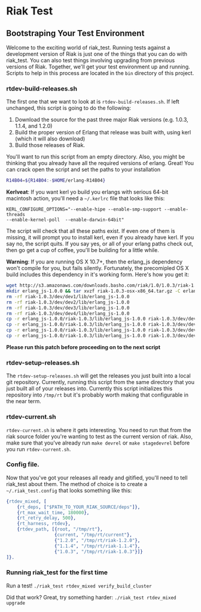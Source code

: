 # Riak Test

## Bootstraping Your Test Environment

Welcome to the exciting world of riak_test. Running tests against a development version of Riak is just one of the things that you can do with riak_test. You can also test things involving upgrading from previous versions of Riak. Together, we'll get your test environment up and running. Scripts to help in this process are located in the `bin` directory of this project. 

### rtdev-build-releases.sh
The first one that we want to look at is `rtdev-build-releases.sh`. If left unchanged, this script is going to do the following:

1. Download the source for the past three major Riak versions (e.g. 1.0.3, 1.1.4, and 1.2.0)
1. Build the proper version of Erlang that release was built with, using kerl (which it will also download)
1. Build those releases of Riak.

You'll want to run this script from an empty directory. Also, you might be thinking that you already have all the required versions of erlang. Great! You can crack open the script and set the paths to your installation

```bash
R14B04=${R14B04:-$HOME/erlang-R14B04}
```

**Kerlveat**: If you want kerl yo build you erlangs with serious 64-bit macintosh action, you'll need a `~/.kerlrc` file that looks like this:

```
KERL_CONFIGURE_OPTIONS="--enable-hipe --enable-smp-support --enable-threads 
--enable-kernel-poll  --enable-darwin-64bit"
```

The script will check that all these paths exist. If even one of them is missing, it will prompt you to install kerl, even if you already have kerl. If you say no, the script quits. If you say yes, or all of your erlang paths check out, then go get a cup of coffee, you'll be building for a little while.

**Warning**: If you are running OS X 10.7+, then the erlang_js dependency won't compile for you, but fails silently. Fortunately, the precomipled OS X build includes this dependency in it's working form. Here's how you get it:

```bash
wget http://s3.amazonaws.com/downloads.basho.com/riak/1.0/1.0.3/riak-1.0.3-osx-x86_64.tar.gz
mkdir erlang_js-1.0.0 && tar xvzf riak-1.0.3-osx-x86_64.tar.gz -C erlang_js-1.0.0 riak-1.0.3/lib/erlang_js-1.0.0 
rm -rf riak-1.0.3/dev/dev1/lib/erlang_js-1.0.0
rm -rf riak-1.0.3/dev/dev2/lib/erlang_js-1.0.0
rm -rf riak-1.0.3/dev/dev3/lib/erlang_js-1.0.0
rm -rf riak-1.0.3/dev/dev4/lib/erlang_js-1.0.0
cp -r erlang_js-1.0.0/riak-1.0.3/lib/erlang_js-1.0.0 riak-1.0.3/dev/dev1/lib/.
cp -r erlang_js-1.0.0/riak-1.0.3/lib/erlang_js-1.0.0 riak-1.0.3/dev/dev2/lib/.
cp -r erlang_js-1.0.0/riak-1.0.3/lib/erlang_js-1.0.0 riak-1.0.3/dev/dev3/lib/.
cp -r erlang_js-1.0.0/riak-1.0.3/lib/erlang_js-1.0.0 riak-1.0.3/dev/dev4/lib/.
```

**Please run this patch before proceeding on to the next script**

### rtdev-setup-releases.sh
The `rtdev-setup-releases.sh` will get the releases you just built into a local git repository. Currently, running this script from the same directory that you just built all of your releases into. Currently this script initializes this repository into `/tmp/rt` but it's probably worth making that configurable in the near term.

### rtdev-current.sh
`rtdev-current.sh` is where it gets interesting. You need to run that from the riak source folder you're wanting to test as the current version of riak. Also, make sure that you've already run `make devrel` or `make stagedevrel` before you run `rtdev-current.sh`.

### Config file.
Now that you've got your releases all ready and gitified, you'll need to tell riak_test about them. The method of choice is to create a `~/.riak_test.config` that looks something like this:

```erlang
{rtdev_mixed, [
    {rt_deps, ["$PATH_TO_YOUR_RIAK_SOURCE/deps"]},
    {rt_max_wait_time, 180000},
    {rt_retry_delay, 500},
    {rt_harness, rtdev},
    {rtdev_path, [{root, "/tmp/rt"},
                  {current, "/tmp/rt/current"},
                  {"1.2.0", "/tmp/rt/riak-1.2.0"},
                  {"1.1.4", "/tmp/rt/riak-1.1.4"},
                  {"1.0.3", "/tmp/rt/riak-1.0.3"}]}
]}.

```

### Running riak_test for the first time
Run a test! `./riak_test rtdev_mixed verify_build_cluster`

Did that work? Great, try something harder: `./riak_test rtdev_mixed upgrade`

